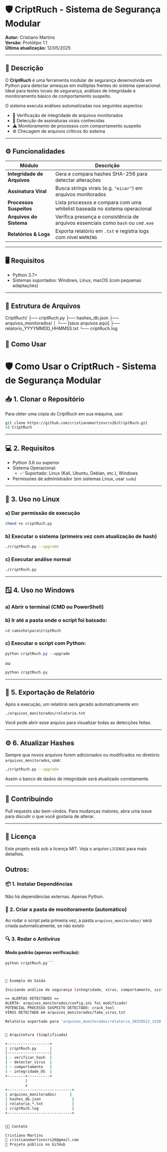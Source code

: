 # 🛡️ CriptRuch - Sistema de Segurança Modular

**Autor:** Cristiano Martins  
**Versão:** Protótipo 1.1  
**Última atualização:** 12/05/2025  

---

## 📌 Descrição

O **CriptRuch** é uma ferramenta modular de segurança desenvolvida em Python para detectar ameaças em múltiplas frentes do sistema operacional.  
Ideal para testes locais de segurança, análises de integridade e monitoramento básico de comportamento suspeito.

O sistema executa análises automatizadas nos seguintes aspectos:

- 🧬 Verificação de integridade de arquivos monitorados
- 🦠 Detecção de assinaturas virais conhecidas
- ⚠️ Monitoramento de processos com comportamento suspeito
- ⚙️ Checagem de arquivos críticos do sistema

---

## ⚙️ Funcionalidades

| Módulo                       | Descrição                                                                 |
|-----------------------------|--------------------------------------------------------------------------|
| **Integridade de Arquivos** | Gera e compara hashes SHA-256 para detectar alterações                  |
| **Assinatura Viral**        | Busca strings virais (e.g. `"eicar"`) em arquivos monitorados           |
| **Processos Suspeitos**     | Lista processos e compara com uma whitelist baseada no sistema operacional |
| **Arquivos do Sistema**     | Verifica presença e consistência de arquivos essenciais como `bash` ou `cmd.exe` |
| **Relatórios & Logs**       | Exporta relatório em `.txt` e registra logs com nível `WARNING`         |

---

## 🖥️ Requisitos

- Python 3.7+
- Sistemas suportados: Windows, Linux, macOS (com pequenas adaptações)

---

## 📂 Estrutura de Arquivos

CriptRuch/
├── criptRuch.py
├── hashes_db.json
├── arquivos_monitorados/
│ └── [seus arquivos aqui]
├── relatorio_YYYYMMDD_HHMMSS.txt
└── criptRuch.log






## 🚀 Como Usar

# 🛡️ Como Usar o CriptRuch - Sistema de Segurança Modular

## 📥 1. Clonar o Repositório

Para obter uma cópia do CriptRuch em sua máquina, use:

```bash
git clone https://github.com/cristianomartinscrs26/CriptRuch.git
cd CriptRuch
```

---

## 💻 2. Requisitos

- Python 3.6 ou superior
- Sistema Operacional:
  - ✅ Suportado: Linux (Kali, Ubuntu, Debian, etc.), Windows
- Permissões de administrador (em sistemas Linux, usar `sudo`)

---

## 🐧 3. Uso no Linux

### a) Dar permissão de execução

```bash
chmod +x criptRuch.py
```

### b) Executar o sistema (primeira vez com atualização de hash)

```bash
./criptRuch.py --upgrade
```

### c) Executar análise normal

```bash
./criptRuch.py
```

---

## 🪟 4. Uso no Windows

### a) Abrir o terminal (CMD ou PowerShell)

### b) Ir até a pasta onde o script foi baixado:

```powershell
cd caminho\para\CriptRuch
```

### c) Executar o script com Python:

```powershell
python criptRuch.py --upgrade
```

ou

```powershell
python criptRuch.py
```

---

## 📝 5. Exportação de Relatório

Após a execução, um relatório será gerado automaticamente em:

```
./arquivos_monitorados/relatorio.txt
```

Você pode abrir esse arquivo para visualizar todas as detecções feitas.

---

## ⚙️ 6. Atualizar Hashes

Sempre que novos arquivos forem adicionados ou modificados no diretório `arquivos_monitorados`, use:

```bash
./criptRuch.py --upgrade
```

Assim o banco de dados de integridade será atualizado corretamente.

---

## 🤝 Contribuindo

Pull requests são bem-vindos. Para mudanças maiores, abra uma issue para discutir o que você gostaria de alterar.

---

## 📄 Licença

Este projeto está sob a licença MIT. Veja o arquivo `LICENSE` para mais detalhes.

## Outros:

### 📦 1. Instalar Dependências
Não há dependências externas. Apenas Python.

### 📁 2. Criar a pasta de monitoramento (automático)
Ao rodar o script pela primeira vez, a pasta `arquivos_monitorados/` será criada automaticamente, se não existir.

### 🔍 3. Rodar o Antivírus

#### Modo padrão (apenas verificação):
```bash
python criptRuch.py```



🧪 Exemplo de Saída

Iniciando análise de segurança (integridade, vírus, comportamento, sistema)...

== ALERTAS DETECTADOS ==
ALERTA: arquivos_monitorados/config.ini foi modificado!
POTENCIAL PROCESSO SUSPEITO DETECTADO: crack_tool
VÍRUS DETECTADO em arquivos_monitorados/fake_virus.txt

Relatório exportado para 'arquivos_monitorados/relatorio_20250512_1530.txt'.


🧱 Arquitetura (Simplificada)

+-------------------+
| criptRuch.py      |
|-------------------|
| - verificar_hash  |
| - detectar_virus  |
| - comportamento   |
| - integridade_OS  |
+--------+----------+
         |
         v
+-----------------------------+
| arquivos_monitorados/      |
| hashes_db.json              |
| relatorio_*.txt             |
| criptRuch.log               |
+-----------------------------+


🧑‍💻 Contato

Cristiano Martins
📧 cristianomartinscrs26@gmail.com
🔗 Projeto público no GitHub
